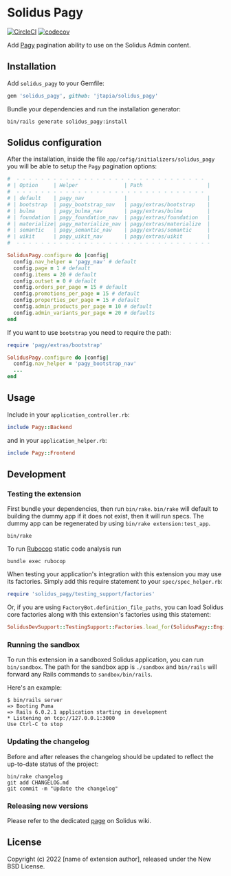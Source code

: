 # Solidus Pagy

[![CircleCI](https://circleci.com/gh/jtapia/solidus_pagy.svg?style=shield)](https://circleci.com/gh/jtapia/solidus_pagy)
[![codecov](https://codecov.io/gh/jtapia/solidus_pagy/branch/master/graph/badge.svg)](https://codecov.io/gh/jtapia/solidus_pagy)

Add [Pagy](https://github.com/ddnexus/pagy) pagination ability to use on the Solidus Admin content.

## Installation

Add `solidus_pagy` to your Gemfile:

```ruby
gem 'solidus_pagy', github: 'jtapia/solidus_pagy'
```

Bundle your dependencies and run the installation generator:

```shell
bin/rails generate solidus_pagy:install
```

## Solidus configuration

After the installation, inside the file `app/cofig/initializers/solidus_pagy` you will be able to setup the `Pagy` pagination options:

```ruby
#  - - - - - - - - - - - - - - - - - - - - - - - - - - - - - - -
# | Option     | Helper               | Path                     |
#  - - - - - - - - - - - - - - - - - - - - - - - - - - - - - - -
# | default    | pagy_nav             |                          |
# | bootstrap  | pagy_bootstrap_nav   | pagy/extras/bootstrap    |
# | bulma      | pagy_bulma_nav       | pagy/extras/bulma        |
# | foundation | pagy_foundation_nav  | pagy/extras/foundation   |
# | materialize| pagy_materialize_nav | pagy/extras/materialize  |
# | semantic   | pagy_semantic_nav    | pagy/extras/semantic     |
# | uikit      | pagy_uikit_nav       | pagy/extras/uikit        |
#  - - - - - - - - - - - - - - - - - - - - - - - - - - - - - - - -

SolidusPagy.configure do |config|
  config.nav_helper = 'pagy_nav' # default
  config.page = 1 # default
  config.items = 20 # default
  config.outset = 0 # default
  config.orders_per_page = 15 # default
  config.promotions_per_page = 15 # default
  config.properties_per_page = 15 # default
  config.admin_products_per_page = 10 # default
  config.admin_variants_per_page = 20 # defaults
end
```

If you want to use `bootstrap` you need to require the path:

```ruby
require 'pagy/extras/bootstrap'

SolidusPagy.configure do |config|
  config.nav_helper = 'pagy_bootstrap_nav'
  ...
end
```

## Usage

Include in your `application_controller.rb`:

```ruby
include Pagy::Backend
```

and in your `application_helper.rb`:

```ruby
include Pagy::Frontend
```

## Development

### Testing the extension

First bundle your dependencies, then run `bin/rake`. `bin/rake` will default to building the dummy
app if it does not exist, then it will run specs. The dummy app can be regenerated by using
`bin/rake extension:test_app`.

```shell
bin/rake
```

To run [Rubocop](https://github.com/bbatsov/rubocop) static code analysis run

```shell
bundle exec rubocop
```

When testing your application's integration with this extension you may use its factories.
Simply add this require statement to your `spec/spec_helper.rb`:

```ruby
require 'solidus_pagy/testing_support/factories'
```

Or, if you are using `FactoryBot.definition_file_paths`, you can load Solidus core
factories along with this extension's factories using this statement:

```ruby
SolidusDevSupport::TestingSupport::Factories.load_for(SolidusPagy::Engine)
```

### Running the sandbox

To run this extension in a sandboxed Solidus application, you can run `bin/sandbox`. The path for
the sandbox app is `./sandbox` and `bin/rails` will forward any Rails commands to
`sandbox/bin/rails`.

Here's an example:

```
$ bin/rails server
=> Booting Puma
=> Rails 6.0.2.1 application starting in development
* Listening on tcp://127.0.0.1:3000
Use Ctrl-C to stop
```

### Updating the changelog

Before and after releases the changelog should be updated to reflect the up-to-date status of
the project:

```shell
bin/rake changelog
git add CHANGELOG.md
git commit -m "Update the changelog"
```

### Releasing new versions

Please refer to the dedicated [page](https://github.com/solidusio/solidus/wiki/How-to-release-extensions) on Solidus wiki.

## License

Copyright (c) 2022 [name of extension author], released under the New BSD License.
